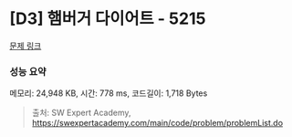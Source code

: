 # [D3] 햄버거 다이어트 - 5215 

[문제 링크](https://swexpertacademy.com/main/code/problem/problemDetail.do?contestProbId=AWT-lPB6dHUDFAVT) 

### 성능 요약

메모리: 24,948 KB, 시간: 778 ms, 코드길이: 1,718 Bytes



> 출처: SW Expert Academy, https://swexpertacademy.com/main/code/problem/problemList.do